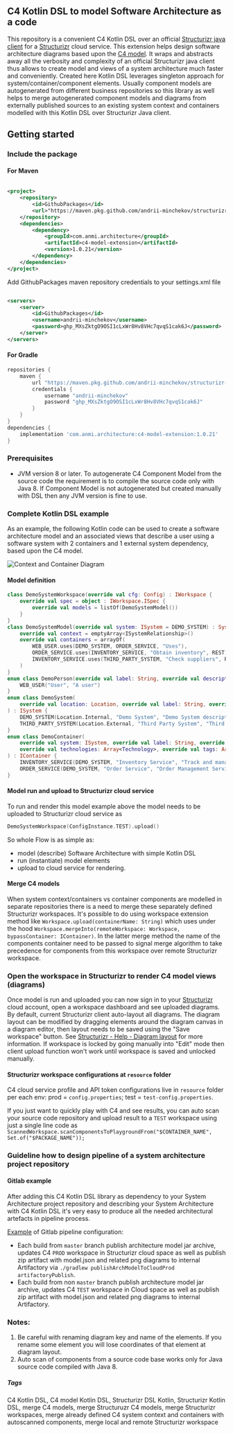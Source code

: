 ## C4 Kotlin DSL to model Software Architecture as a code

This repository is a convenient С4 Kotlin DSL over an official [Structurizr java client](https://github.com/structurizr/java)
for a [Structurizr](https://structurizr.com/) cloud service. This extension helps design
software architecture diagrams based upon
the [C4 model](https://c4model.com/). It wraps and abstracts away all the verbosity and complexity of an official
Structurizr java client thus allows to create model and views of a system architecture much faster and conveniently. 
Created here Kotlin DSL leverages
singleton approach for system/container/component elements.
Usually component models are
autogenerated from different business repositories so this library as well helps to merge autogenerated component models and diagrams from externally
published sources to an existing system context and containers modelled with this Kotlin DSL over Structurizr Java client.

## Getting started

### Include the package

#### For Maven

```xml

<project>
    <repository>
        <id>GithubPackages</id>
        <url>"https://maven.pkg.github.com/andrii-minchekov/structurizr-c4model-extension"</url>
    </repository>
    <dependencies>
        <dependency>
            <groupId>com.anmi.architecture</groupId>
            <artifactId>c4-model-extension</artifactId>
            <version>1.0.21</version>
        </dependency>
    </dependencies>
</project>
```

Add GithubPackages maven repository credentials to your settings.xml file

```xml

<servers>
    <server>
        <id>GithubPackages</id>
        <username>andrii-minchekov</username>
        <password>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</password>
    </server>
</servers>
```

#### For Gradle

```groovy
repositories {
    maven {
        url "https://maven.pkg.github.com/andrii-minchekov/structurizr-c4model-extension"
        credentials {
            username "andrii-minchekov"
            password "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"
        }
    }
}
dependencies {
    implementation 'com.anmi.architecture:c4-model-extension:1.0.21'
}
```

### Prerequisites

- JVM version 8 or later. To autogenerate C4 Component Model from the source code the requirement is to compile the source code only with Java 8. If
  Component Model is not autogenerated but created manually with DSL then any JVM version is fine to use.

### Complete Kotlin DSL example

As an example, the following Kotlin code can be used to create a software architecture model and an associated views that describe a user using a
software system with 2 containers and 1 external system dependency, based upon the C4 model.

![Context and Container Diagram](https://github.com/andrii-minchekov/structurizr-c4model-extension/raw/master/src/main/resources/readme/C4-context-container.png)

#### Model definition

```kotlin
class DemoSystemWorkspace(override val cfg: Config) : IWorkspace {
    override val spec = object : IWorkspace.ISpec {
        override val models = listOf(DemoSystemModel())
    }
}
class DemoSystemModel(override val system: ISystem = DEMO_SYSTEM) : SystemModel {
    override val context = emptyArray<ISystemRelationship>()
    override val containers = arrayOf(
        WEB_USER.uses(DEMO_SYSTEM, ORDER_SERVICE, "Uses"),
        ORDER_SERVICE.uses(INVENTORY_SERVICE, "Obtain inventory", REST),
        INVENTORY_SERVICE.uses(THIRD_PARTY_SYSTEM, "Check suppliers", REST)
    )
}
enum class DemoPerson(override val label: String, override val description: String, override val tags: Array<ITag> = emptyArray()) : IPerson {
    WEB_USER("User", "A user")
}
enum class DemoSystem(
    override val location: Location, override val label: String, override val description: String, override val tags: Array<ITag> = emptyArray()
) : ISystem {
    DEMO_SYSTEM(Location.Internal, "Demo System", "Demo System description", arrayOf(ITag.OTHER_SYSTEMS_TAG)),
    THIRD_PARTY_SYSTEM(Location.External, "Third Party System", "Third Party System API"),
}
enum class DemoContainer(
    override val system: ISystem, override val label: String, override val description: String,
    override val technologies: Array<Technology>, override val tags: Array<ITag> = emptyArray()
) : IContainer {
    INVENTORY_SERVICE(DEMO_SYSTEM, "Inventory Service", "Track and manage inventory ", arrayOf(JAX_RS, SPRING_BOOT_2_1, JAVA_11)),
    ORDER_SERVICE(DEMO_SYSTEM, "Order Service", "Order Management Service", arrayOf(JAX_RS, SPRING_BOOT_2_1, JAVA_11));
}
```

#### Model run and upload to Structurizr cloud service

To run and render this model example above the model needs to be uploaded to Structurizr cloud service as

```kotlin
DemoSystemWorkspace(ConfigInstance.TEST).upload()
```

So whole Flow is as simple as:
- model (describe) Software Architecture with simple Kotlin DSL
- run (instantiate) model elements
- upload to cloud service for
rendering.

#### Merge C4 models

When system context/containers vs container components are modelled in separate repositories there is a need to merge these separately defined Structurizr workspaces. It's possible to do using workspace extension method like `Workspace.upload(containerName: String)` which uses under the hood `Workspace.mergeInto(remoteWorkspace: Workspace, bypassContainer: IContainer)`. In the latter merge method the name of the components container need to be passed to signal merge algorithm to take precedence for components from this workspace over remote Structurizr workspace.

### Open the workspace in Structurizr to render C4 model views (diagrams)

Once model is run and uploaded you can now sign in to your [Structurizr](https://structurizr.com/) cloud account, open a workspace dashboard and see
uploaded diagrams.
By default, current Structurizr client auto-layout all diagrams. The diagram layout can be modified by dragging elements around the diagram
canvas in a diagram editor, then layout needs to be saved using the "Save workspace" button.
See [Structurizr - Help - Diagram layout](https://structurizr.com/help/diagram-layout) for more information.
If workspace is locked by going manually into "Edit" mode then client upload function won't work until workspace is saved and unlocked manually.

#### Structurizr workspace configurations at `resource` folder

C4 cloud service profile and API token configurations live in `resource` folder per each env: prod = `config.properties`; test
= `test-config.properties`.

If you just want to quickly play with C4 and see results, you can auto scan your source code repository and upload result to a `TEST` workspace using
just a single line code as
`ScannedWorkspace.scanComponentsToPlaygroundFrom("$CONTAINER_NAME", Set.of("$PACKAGE_NAME"));`

### Guideline how to design pipeline of a system architecture project repository

#### Gitlab example

After adding this C4 Kotlin DSL library as dependency to your System Architecture project repository and describing your System Architecture with C4 Kotlin
DSL it's very easy to produce all the needed architectural artefacts in pipeline process.

[Example]((https://github.com/andrii-minchekov/structurizr-c4model-extension/.gitlab-ci.yml)) of Gitlab pipeline configuration:

- Each build from `master` branch publish architecture model jar archive, updates C4 `PROD` workspace in Structurizr cloud space as well as publish
  zip artifact with
  model.json and related png diagrams to internal Artifactory via `./gradlew publishArchModelToCloudProd artifactoryPublish`.
- Each build from non `master` branch publish architecture model jar archive, updates C4 `TEST` workspace in Cloud space as well as publish zip
  artifact with
  model.json and related png diagrams to internal Artifactory.

### Notes:

1. Be careful with renaming diagram key and name of the elements. If you rename some element you will lose coordinates of that element at diagram
   layout.
2. Auto scan of components from a source code base works only for Java source code compiled with Java 8.

##### Tags

C4 Kotlin DSL, C4 model Kotlin DSL, Structurizr DSL Kotlin, Structurizr Kotlin DSL, merge C4 models, merge Structuruzr C4 models, merge Structurizr workspaces, merge already defined C4 system context and containers with autoscanned components, merge local and remote Structurizr workspace